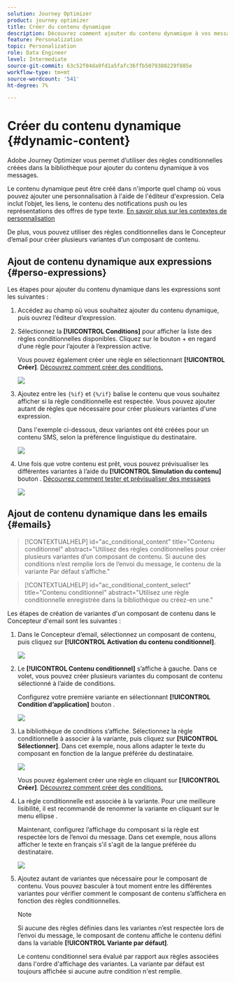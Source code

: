 ```yaml
---
solution: Journey Optimizer
product: journey optimizer
title: Créer du contenu dynamique
description: Découvrez comment ajouter du contenu dynamique à vos messages.
feature: Personalization
topic: Personalization
role: Data Engineer
level: Intermediate
source-git-commit: 63c52f04da9fd1a5fafc36ffb5079380229f885e
workflow-type: tm+mt
source-wordcount: '541'
ht-degree: 7%

---
```



# Créer du contenu dynamique {#dynamic-content}

Adobe Journey Optimizer vous permet d’utiliser des règles conditionnelles créées dans la bibliothèque pour ajouter du contenu dynamique à vos messages.

Le contenu dynamique peut être créé dans n&#39;importe quel champ où vous pouvez ajouter une personnalisation à l&#39;aide de l&#39;éditeur d&#39;expression. Cela inclut l’objet, les liens, le contenu des notifications push ou les représentations des offres de type texte. [En savoir plus sur les contextes de personnalisation](personalization-contexts.md)

De plus, vous pouvez utiliser des règles conditionnelles dans le Concepteur d’email pour créer plusieurs variantes d’un composant de contenu.

## Ajout de contenu dynamique aux expressions {#perso-expressions}

Les étapes pour ajouter du contenu dynamique dans les expressions sont les suivantes :

1. Accédez au champ où vous souhaitez ajouter du contenu dynamique, puis ouvrez l’éditeur d’expression.

1. Sélectionnez la **[!UICONTROL Conditions]** pour afficher la liste des règles conditionnelles disponibles. Cliquez sur le bouton + en regard d’une règle pour l’ajouter à l’expression active.

   Vous pouvez également créer une règle en sélectionnant **[!UICONTROL Créer]**. [Découvrez comment créer des conditions.](create-conditions.md)

   ![](assets/conditions-expression.png)

1. Ajoutez entre les `{%if}` et `{%/if}` balise le contenu que vous souhaitez afficher si la règle conditionnelle est respectée. Vous pouvez ajouter autant de règles que nécessaire pour créer plusieurs variantes d&#39;une expression.

   Dans l&#39;exemple ci-dessous, deux variantes ont été créées pour un contenu SMS, selon la préférence linguistique du destinataire.

   ![](assets/conditions-language-sample.png)

1. Une fois que votre contenu est prêt, vous pouvez prévisualiser les différentes variantes à l’aide du **[!UICONTROL Simulation du contenu]** bouton . [Découvrez comment tester et prévisualiser des messages](../design/preview.md)

   ![](assets/conditions-preview.png)

## Ajout de contenu dynamique dans les emails {#emails}

>[!CONTEXTUALHELP]
>id="ac_conditional_content"
>title="Contenu conditionnel"
>abstract="Utilisez des règles conditionnelles pour créer plusieurs variantes d’un composant de contenu. Si aucune des conditions n’est remplie lors de l’envoi du message, le contenu de la variante Par défaut s’affiche."

>[!CONTEXTUALHELP]
>id="ac_conditional_content_select"
>title="Contenu conditionnel"
>abstract="Utilisez une règle conditionnelle enregistrée dans la bibliothèque ou créez-en une."

Les étapes de création de variantes d&#39;un composant de contenu dans le Concepteur d&#39;email sont les suivantes :

1. Dans le Concepteur d’email, sélectionnez un composant de contenu, puis cliquez sur **[!UICONTROL Activation du contenu conditionnel]**.

   ![](assets/conditions-enable-conditional.png)

1. Le **[!UICONTROL Contenu conditionnel]** s’affiche à gauche. Dans ce volet, vous pouvez créer plusieurs variantes du composant de contenu sélectionné à l’aide de conditions.

   Configurez votre première variante en sélectionnant **[!UICONTROL Condition d’application]** bouton .

   ![](assets/conditions-apply.png)

1. La bibliothèque de conditions s’affiche. Sélectionnez la règle conditionnelle à associer à la variante, puis cliquez sur **[!UICONTROL Sélectionner]**. Dans cet exemple, nous allons adapter le texte du composant en fonction de la langue préférée du destinataire.

   ![](assets/conditions-select.png)

   Vous pouvez également créer une règle en cliquant sur **[!UICONTROL Créer]**. [Découvrez comment créer des conditions.](create-conditions.md)

1. La règle conditionnelle est associée à la variante. Pour une meilleure lisibilité, il est recommandé de renommer la variante en cliquant sur le menu ellipse .

   Maintenant, configurez l’affichage du composant si la règle est respectée lors de l’envoi du message. Dans cet exemple, nous allons afficher le texte en français s&#39;il s&#39;agit de la langue préférée du destinataire.

   ![](assets/conditions-design.png)

1. Ajoutez autant de variantes que nécessaire pour le composant de contenu. Vous pouvez basculer à tout moment entre les différentes variantes pour vérifier comment le composant de contenu s’affichera en fonction des règles conditionnelles.

   >[!NOTE]
   >Si aucune des règles définies dans les variantes n’est respectée lors de l’envoi du message, le composant de contenu affiche le contenu défini dans la variable **[!UICONTROL Variante par défaut]**.
   >
   >Le contenu conditionnel sera évalué par rapport aux règles associées dans l&#39;ordre d&#39;affichage des variantes. La variante par défaut est toujours affichée si aucune autre condition n&#39;est remplie.
